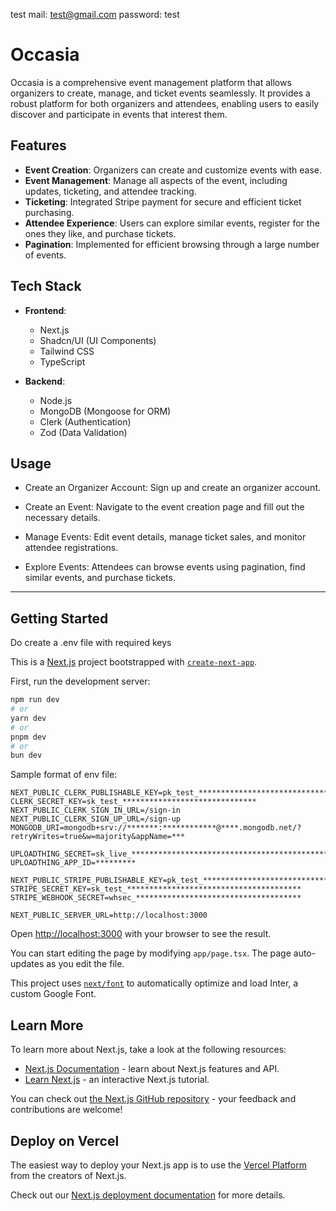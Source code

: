 test mail: test@gmail.com
password: test
# Occasia

Occasia is a comprehensive event management platform that allows organizers to create, manage, and ticket events seamlessly. It provides a robust platform for both organizers and attendees, enabling users to easily discover and participate in events that interest them.

## Features

-   **Event Creation**: Organizers can create and customize events with ease.
-   **Event Management**: Manage all aspects of the event, including updates, ticketing, and attendee tracking.
-   **Ticketing**: Integrated Stripe payment for secure and efficient ticket purchasing.
-   **Attendee Experience**: Users can explore similar events, register for the ones they like, and purchase tickets.
-   **Pagination**: Implemented for efficient browsing through a large number of events.

## Tech Stack

-   **Frontend**:

    -   Next.js
    -   Shadcn/UI (UI Components)
    -   Tailwind CSS
    -   TypeScript

-   **Backend**:
    -   Node.js
    -   MongoDB (Mongoose for ORM)
    -   Clerk (Authentication)
    -   Zod (Data Validation)

## Usage

<ul>
<li>
Create an Organizer Account: Sign up and create an organizer account.
</li>
  <li>
    
Create an Event: Navigate to the event creation page and fill out the necessary details.
  </li>
  <li>
    
Manage Events: Edit event details, manage ticket sales, and monitor attendee registrations.
  </li>
  <li>
Explore Events: Attendees can browse events using pagination, find similar events, and purchase tickets.
  </li>
</ul>

<hr/>

## Getting Started

Do create a .env file with required keys

This is a [Next.js](https://nextjs.org/) project bootstrapped with [`create-next-app`](https://github.com/vercel/next.js/tree/canary/packages/create-next-app).

First, run the development server:

```bash
npm run dev
# or
yarn dev
# or
pnpm dev
# or
bun dev
```

Sample format of env file:

```env
NEXT_PUBLIC_CLERK_PUBLISHABLE_KEY=pk_test_************************************
CLERK_SECRET_KEY=sk_test_******************************
NEXT_PUBLIC_CLERK_SIGN_IN_URL=/sign-in
NEXT_PUBLIC_CLERK_SIGN_UP_URL=/sign-up
MONGODB_URI=mongodb+srv://*******:************@****.mongodb.net/?retryWrites=true&w=majority&appName=***

UPLOADTHING_SECRET=sk_live_**********************************************
UPLOADTHING_APP_ID=*********

NEXT_PUBLIC_STRIPE_PUBLISHABLE_KEY=pk_test_************************************
STRIPE_SECRET_KEY=sk_test_***************************************
STRIPE_WEBHOOK_SECRET=whsec_*************************************

NEXT_PUBLIC_SERVER_URL=http://localhost:3000
```

Open [http://localhost:3000](http://localhost:3000) with your browser to see the result.

You can start editing the page by modifying `app/page.tsx`. The page auto-updates as you edit the file.

This project uses [`next/font`](https://nextjs.org/docs/basic-features/font-optimization) to automatically optimize and load Inter, a custom Google Font.

## Learn More

To learn more about Next.js, take a look at the following resources:

-   [Next.js Documentation](https://nextjs.org/docs) - learn about Next.js features and API.
-   [Learn Next.js](https://nextjs.org/learn) - an interactive Next.js tutorial.

You can check out [the Next.js GitHub repository](https://github.com/vercel/next.js/) - your feedback and contributions are welcome!

## Deploy on Vercel

The easiest way to deploy your Next.js app is to use the [Vercel Platform](https://vercel.com/new?utm_medium=default-template&filter=next.js&utm_source=create-next-app&utm_campaign=create-next-app-readme) from the creators of Next.js.

Check out our [Next.js deployment documentation](https://nextjs.org/docs/deployment) for more details.

